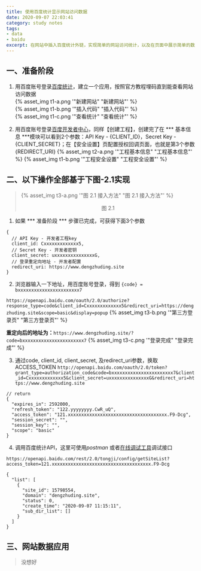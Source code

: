 ```yaml
---
title: 使用百度统计显示网站访问数据
date: 2020-09-07 22:03:41
category: study notes
tags:
- data
- baidu
excerpt: 在网站中插入百度统计外链，实现简单的网站访问统计，以及在页面中展示简单的数据，例如访问量、访问人数等
---
```

## 一、准备阶段
1. 用百度账号登录[百度统计](https://tongji.baidu.com/)，建立一个应用，按照官方教程埋码直到能查看网站访问数据  
  {% asset_img t1-a.png '"新建网站" "新建网站"' %}  
  {% asset_img t1-b.png '"插入代码" "插入代码"' %}  
  {% asset_img t1-c.png '"查看统计" "查看统计"' %}  

2. 用百度账号登录[百度开发者中心](http://developer.baidu.com/)，同样【创建工程】，创建完了在 *** 基本信息 ***模块可以看到2个参数：API Key - {CLIENT_ID}，Secret Key - {CLIENT_SECRET}；在【安全设置】页配置授权回调页面，也就是第3个参数{REDIRECT_URI}
  {% asset_img t2-a.png '"工程基本信息" "工程基本信息"' %}
  {% asset_img t1-b.png '"工程安全设置" "工程安全设置"' %}

## 二、以下操作全部基于下图-2.1实现
> {% asset_img t3-a.png '"图 2.1 接入方法" "图 2.1 接入方法"' %}
> <center class="font-bold font-1">图 2.1</center>

1. 如果 *** 准备阶段 *** 步骤已完成，可获得下面3个参数
  ```
  {
    // API Key - 开发者工程key
    client_id: Cxxxxxxxxxxxxx5,
    // Secret Key - 开发者密钥
    client_secret: uxxxxxxxxxxxxxxxG,
    // 登录重定向地址 - 开发者配置
    redirect_uri: https://www.dengzhuding.site
  }
  ```
2. 浏览器输入一下地址，用百度账号登录，得到 ` {code} = bxxxxxxxxxxxxxxxxxxxxxxx7 `

  `https://openapi.baidu.com/oauth/2.0/authorize?response_type=code&client_id=Cxxxxxxxxxxxxx5&redirect_uri=https://dengzhuding.site&scope=basic&display=popup`
  {% asset_img t3-b.png '"第三方登录页" "第三方登录页"' %} 

  **重定向后的地址为：**`https://www.dengzhuding.site/?code=bxxxxxxxxxxxxxxxxxxxxxxx7`
  {% asset_img t3-c.png '"登录完成" "登录完成"' %} 

3. 通过code, client_id, client_secret, 及redirect_uri参数，换取ACCESS_TOKEN
  `http://openapi.baidu.com/oauth/2.0/token?grant_type=authorization_code&code=bxxxxxxxxxxxxxxxxxxxxxxx7&client_id=Cxxxxxxxxxxxxx5&client_secret=uxxxxxxxxxxxxxxxG&redirect_uri=https://www.dengzhuding.site`  

  ```
  // return
  {
    "expires_in": 2592000,
    "refresh_token": "122.yyyyyyyy.CwR_uQ",
    "access_token": "121.xxxxxxxxxxxxxxxxxxxxxxxxxxxxxxxxxxxxx.F9-Dcg",
    "session_secret": "",
    "session_key": "",
    "scope": "basic"
  }
  ```
 
4. 调用百度统计API，这里可使用*postman* 或者[在线调试工具](https://tongji.baidu.com/api/debug/#)调试接口

  `https://openapi.baidu.com/rest/2.0/tongji/config/getSiteList?access_token=121.xxxxxxxxxxxxxxxxxxxxxxxxxxxxxxxxxxxxx.F9-Dcg`

  ```
  {
    "list": [
      {
        "site_id": 15798554,
        "domain": "dengzhuding.site",
        "status": 0,
        "create_time": "2020-09-07 11:15:11",
        "sub_dir_list": []
      }
    ]
  }
  ```

## 三、网站数据应用
> 没想好